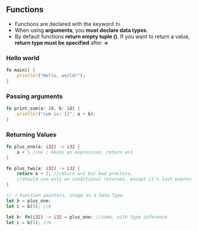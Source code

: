 Functions
---

* Functions are declared with the keyword `fn`
* When using **arguments**, you **must declare data types**.
* By default functions **return empty tuple ()**. If you want to return a value, **return type must be specified** after **->**

### Hello world

```rust
fn main() {
    println!("Hello, world!");
}
```

### Passing arguments

```rust
fn print_sum(a: i8, b: i8) {
    println!("sum is: {}", a + b);
}
```

### Returning Values

```rust
fn plus_one(a: i32) -> i32 {
    a + 1 //no ; means an expression, return a+1
}

fn plus_two(a: i32) -> i32 {
    return a + 2; //return a+2 but bad practice,
    //should use only on conditional returnes, except it's last expression
}

// ⭐️ Function pointers, Usage as a Data Type
let b = plus_one;
let c = b(5); //6

let b: fn(i32) -> i32 = plus_one; //same, with type inference
let c = b(5); //6
```
